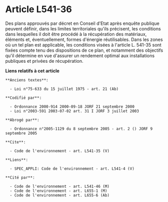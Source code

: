 # Article L541-36

Des plans approuvés par décret en Conseil d'Etat après enquête publique peuvent définir, dans les limites territoriales
qu'ils précisent, les conditions dans lesquelles il doit être procédé à la récupération des matériaux, éléments et,
éventuellement, formes d'énergie réutilisables. Dans les zones où un tel plan est applicable, les conditions visées à
l'article L. 541-35 sont fixées compte tenu des dispositions de ce plan, et notamment des objectifs qu'il détermine en vue
d'assurer un rendement optimal aux installations publiques et privées de récupération.

**Liens relatifs à cet article**

	**Anciens textes**:

	  - Loi n°75-633 du 15 juillet 1975 - art. 21 (Ab)

	**Codifié par**:

	  - Ordonnance 2000-914 2000-09-18 JORF 21 septembre 2000
	  - Loi n°2003-591 2003-07-02 art. 31 I JORF 3 juillet 2003

	**Abrogé par**:

	  - Ordonnance n°2005-1129 du 8 septembre 2005 - art. 2 () JORF 9 septembre 2005

	**Cite**:

	  - Code de l'environnement - art. L541-35 (V)

	**Liens**:

	  - SPEC_APPLI: Code de l'environnement - art. L541-4 (V)

	**Cité par**:

	  - Code de l'environnement - art. L541-46 (M)
	  - Code de l'environnement - art. L655-1 (M)
	  - Code de l'environnement - art. L655-6 (Ab)
